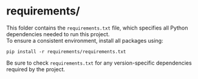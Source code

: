 # requirements/

This folder contains the `requirements.txt` file, which specifies all Python dependencies needed to run this project.  
To ensure a consistent environment, install all packages using:

```
pip install -r requirements/requirements.txt
```

Be sure to check `requirements.txt` for any version-specific dependencies required by the project.
```
